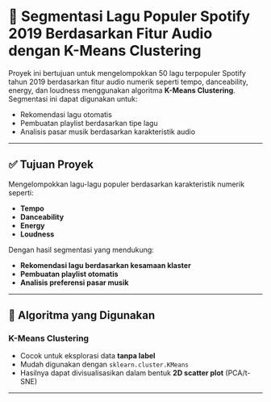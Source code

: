 # 🎵 Segmentasi Lagu Populer Spotify 2019 Berdasarkan Fitur Audio dengan K-Means Clustering

Proyek ini bertujuan untuk mengelompokkan 50 lagu terpopuler Spotify tahun 2019 berdasarkan fitur audio numerik seperti tempo, danceability, energy, dan loudness menggunakan algoritma **K-Means Clustering**. Segmentasi ini dapat digunakan untuk:

- Rekomendasi lagu otomatis  
- Pembuatan playlist berdasarkan tipe lagu  
- Analisis pasar musik berdasarkan karakteristik audio  

---

## ✅ Tujuan Proyek

Mengelompokkan lagu-lagu populer berdasarkan karakteristik numerik seperti:

- **Tempo**
- **Danceability**
- **Energy**
- **Loudness**

Dengan hasil segmentasi yang mendukung:

- **Rekomendasi lagu berdasarkan kesamaan klaster**
- **Pembuatan playlist otomatis**
- **Analisis preferensi pasar musik**

---

## 🧠 Algoritma yang Digunakan

### K-Means Clustering

- Cocok untuk eksplorasi data **tanpa label**
- Mudah digunakan dengan `sklearn.cluster.KMeans`
- Hasilnya dapat divisualisasikan dalam bentuk **2D scatter plot** (PCA/t-SNE)

---

